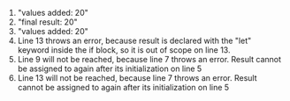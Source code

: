 1. "values added: 20"
2. "final result: 20"
3. "values added: 20"
4. Line 13 throws an error, because result is declared with the "let" keyword inside the if block, so it is out of scope on line 13.
5. Line 9 will not be reached, because line 7 throws an error. Result cannot be assigned to again after its initialization on line 5
6. Line 13 will not be reached, because line 7 throws an error. Result cannot be assigned to again after its initialization on line 5